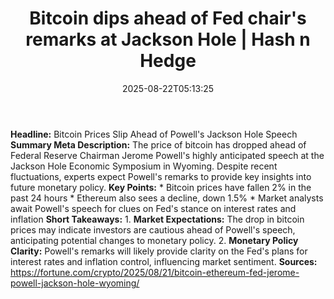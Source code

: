 ﻿---
title: "Bitcoin dips ahead of Fed chair's remarks at Jackson Hole | Hash n Hedge"
date: "2025-08-22T05:13:25"
category: "Markets"
summary: ""
slug: "bitcoin-dips-ahead-of-fed-chairs-remarks-at-jackson-hole"
source_urls:
  - ""
seo:
  title: "Bitcoin dips ahead of Fed chair's remarks at Jackson Hole | Hash n Hedge | Hash n Hedge"
  description: ""
  keywords: ["news", "markets", "brief"]
---
**Headline:** Bitcoin Prices Slip Ahead of Powell's Jackson Hole Speech  **Summary Meta Description:** The price of bitcoin has dropped ahead of Federal Reserve Chairman Jerome Powell's highly anticipated speech at the Jackson Hole Economic Symposium in Wyoming. Despite recent fluctuations, experts expect Powell's remarks to provide key insights into future monetary policy.  **Key Points:**  * Bitcoin prices have fallen 2% in the past 24 hours * Ethereum also sees a decline, down 1.5% * Market analysts await Powell's speech for clues on Fed's stance on interest rates and inflation  **Short Takeaways:**  1. **Market Expectations:** The drop in bitcoin prices may indicate investors are cautious ahead of Powell's speech, anticipating potential changes to monetary policy. 2. **Monetary Policy Clarity:** Powell's remarks will likely provide clarity on the Fed's plans for interest rates and inflation control, influencing market sentiment.  **Sources:** https://fortune.com/crypto/2025/08/21/bitcoin-ethereum-fed-jerome-powell-jackson-hole-wyoming/